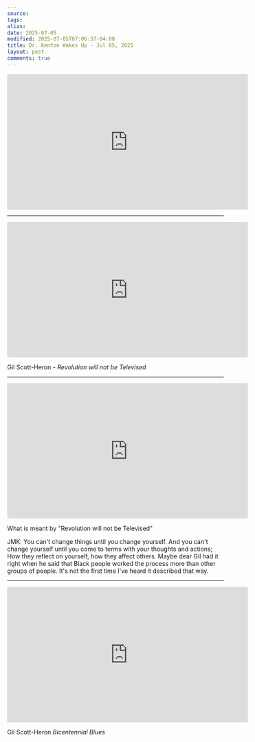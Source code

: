 ```yaml
---
source:
tags:
alias:
date: 2025-07-05
modified: 2025-07-05T07:06:37-04:00
title: Dr. Kenton Wakes Up - Jul 05, 2025
layout: post
comments: true
---
```


  

<iframe width="560" height="315" src="https://www.youtube.com/embed/E9s5rehrMtE" title="YouTube video player" frameborder="0" allow="accelerometer; autoplay; clipboard-write; encrypted-media; gyroscope; picture-in-picture; web-share" allowfullscreen></iframe>

---

<iframe width="560" height="315" src="https://www.youtube.com/embed/vwSRqaZGsPw?si=YsOjFwIUll4DsKsz" title="YouTube video player" frameborder="0" allow="accelerometer; autoplay; clipboard-write; encrypted-media; gyroscope; picture-in-picture; web-share" referrerpolicy="strict-origin-when-cross-origin" allowfullscreen></iframe>


Gil Scott-Heron - *Revolution will not be Televised*

---


<iframe width="560" height="315" src="https://www.youtube.com/embed/kZvWt29OG0s?si=sgOrajxfRFTI24Si" title="YouTube video player" frameborder="0" allow="accelerometer; autoplay; clipboard-write; encrypted-media; gyroscope; picture-in-picture; web-share" referrerpolicy="strict-origin-when-cross-origin" allowfullscreen></iframe>

What is meant by "Revolution will not be Televised"

JMK: You can't change things until you change yourself. And you can't change yourself until you come to terms with your thoughts and actions; How they reflect on yourself, how they affect others. Maybe dear Gil had it right when he said that Black people worked the process more than other groups of people. It's not the first time I've heard it described that way.


---

<iframe width="560" height="315" src="https://www.youtube.com/embed/beqC_m2pU1U?si=D15Gq06zs9WqlJdL" title="YouTube video player" frameborder="0" allow="accelerometer; autoplay; clipboard-write; encrypted-media; gyroscope; picture-in-picture; web-share" referrerpolicy="strict-origin-when-cross-origin" allowfullscreen></iframe>

Gil Scott-Heron *Bicentennial Blues*